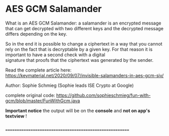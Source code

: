# AES GCM Salamander

What is an AES GCM Salamander: a salamander is an encrypted message that can get decrypted with 
two different keys and the decrypted message differs depending on the key.

So in the end it is possible to change a ciphertext in a way that you cannot rely on the fact that is 
decryptable by a given key. For that reason it is important to have a second check with a digital  
signature that proofs that the ciphertext was generated by the sender.

Read the complete article here: https://keymaterial.net/2020/09/07/invisible-salamanders-in-aes-gcm-siv/

Author: Sophie Schmieg (Sophie leads ISE Crypto at Google)

complete original code: https://github.com/sophieschmieg/fun-with-gcm/blob/master/FunWithGcm.java

**Important notice** the output will be on the **console** and **not on app's textview** ! 

```

======================================================
